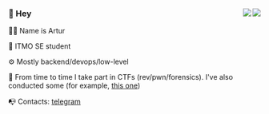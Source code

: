 <div align="left">
  <a href="https://github.com/sultanowskii">
    <img align="right" src="https://github-readme-stats-git-masterrstaa-rickstaa.vercel.app/api?username=sultanowskii&show_icons=true&theme=buefy&count_private=true&custom_title=sultanowskii's+stats&title_color=ff6e96&icon_color=7957d5&cache_seconds=180" />
  </a>
  <a href="https://github.com/sultanowskii">
    <img align="right" src="https://github-readme-stats-git-masterrstaa-rickstaa.vercel.app/api/top-langs/?username=sultanowskii&layout=compact&theme=buefy&custom_title=sultanowskii's+most+used+languages&title_color=ff6e96&card_width=445&hide=roff&langs_count=6" />
  </a>
  
  ### 👋 Hey

  👨‍💻 Name is Artur
  
  🏫 ITMO SE student

  ⚙️ Mostly backend/devops/low-level

  🚩 From time to time I take part in CTFs (rev/pwn/forensics). I've also conducted some (for example, [this one](https://github.com/li2CTF/li2CTF-open-2022-winter-public))

  📭 Contacts: [telegram](https://t.me/sultanowskii)
</div>
